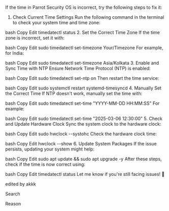If the time in Parrot Security OS is incorrect, try the following steps to fix it:

1. Check Current Time Settings
Run the following command in the terminal to check your system time and time zone:

bash
Copy
Edit
timedatectl status
2. Set the Correct Time Zone
If the time zone is incorrect, set it with:

bash
Copy
Edit
sudo timedatectl set-timezone Your/Timezone
For example, for India:

bash
Copy
Edit
sudo timedatectl set-timezone Asia/Kolkata
3. Enable and Sync Time with NTP
Ensure Network Time Protocol (NTP) is enabled:

bash
Copy
Edit
sudo timedatectl set-ntp on
Then restart the time service:

bash
Copy
Edit
sudo systemctl restart systemd-timesyncd
4. Manually Set the Correct Time
If NTP doesn't work, manually set the time with:

bash
Copy
Edit
sudo timedatectl set-time "YYYY-MM-DD HH:MM:SS"
For example:

bash
Copy
Edit
sudo timedatectl set-time "2025-03-06 12:30:00"
5. Check and Update Hardware Clock
Sync the system clock to the hardware clock:

bash
Copy
Edit
sudo hwclock --systohc
Check the hardware clock time:

bash
Copy
Edit
hwclock --show
6. Update System Packages
If the issue persists, updating your system might help:

bash
Copy
Edit
sudo apt update && sudo apt upgrade -y
After these steps, check if the time is now correct using:

bash
Copy
Edit
timedatectl status
Let me know if you're still facing issues! 🚀





edited by akkk






Search

Reason

